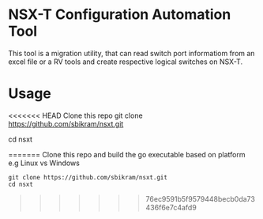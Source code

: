 # NSX-T Configuration Automation Tool
This tool is a migration utility, that can read switch port informatiom from an excel file or a RV tools and create respective logical switches on NSX-T.

# Usage
<<<<<<< HEAD
Clone this repo
git clone https://github.com/sbikram/nsxt.git

cd nsxt



=======
Clone this repo and build the go executable based on platform e.g Linux vs Windows
```
git clone https://github.com/sbikram/nsxt.git
cd nsxt

```
>>>>>>> 76ec9591b5f9579448becb0da73436f6e7c4afd9
